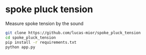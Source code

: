 # spoke pluck tension
Measure spoke tension by the sound

```sh
git clone https://github.com/lucas-mior/spoke_pluck_tension
cd spoke_pluck_tension
pip install -r requirements.txt
python app.py
```
